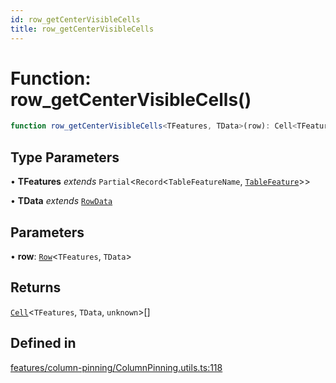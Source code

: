 ```yaml
---
id: row_getCenterVisibleCells
title: row_getCenterVisibleCells
---
```


# Function: row\_getCenterVisibleCells()

```ts
function row_getCenterVisibleCells<TFeatures, TData>(row): Cell<TFeatures, TData, unknown>[]
```

## Type Parameters

• **TFeatures** *extends* `Partial`\<`Record`\<`TableFeatureName`, [`TableFeature`](../interfaces/tablefeature.md)\>\>

• **TData** *extends* [`RowData`](../type-aliases/rowdata.md)

## Parameters

• **row**: [`Row`](../type-aliases/row.md)\<`TFeatures`, `TData`\>

## Returns

[`Cell`](../type-aliases/cell.md)\<`TFeatures`, `TData`, `unknown`\>[]

## Defined in

[features/column-pinning/ColumnPinning.utils.ts:118](https://github.com/TanStack/table/blob/main/packages/table-core/src/features/column-pinning/ColumnPinning.utils.ts#L118)
